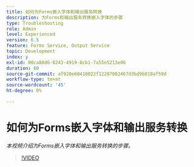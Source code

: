 ```yaml
---
title: 如何为Forms嵌入字体和输出服务转换
description: 为Forms和输出服务转换嵌入字体的步骤
type: Troubleshooting
role: Admin
level: Experienced
version: 6.5
feature: Forms Service, Output Service
topic: Development
index: y
exl-id: 00ca88d6-8243-4919-8cb1-7a55e5213e06
duration: 60
source-git-commit: af928e60410022f12207082467d3bd9b818af59d
workflow-type: tm+mt
source-wordcount: '45'
ht-degree: 0%

---
```


# 如何为Forms嵌入字体和输出服务转换

*本视频介绍为Forms嵌入字体和输出服务转换的步骤。*

>[!VIDEO](https://video.tv.adobe.com/v/335496?quality=12&learn=on)
